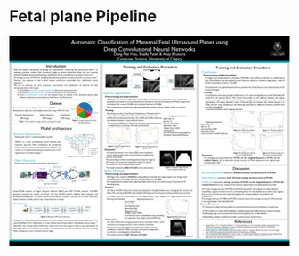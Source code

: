 # Fetal plane Pipeline




![alt text](https://github.com/anaybhutoria/FetalPlaneClassification/blob/main/Ultrasound-Poster.png?raw=true)




